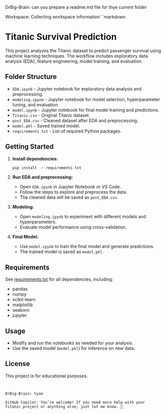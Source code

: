 DrBig-Brain: can you prepare a readme.md file for thye current folder 

Workspace: Collecting workspace information```markdown
# Titanic Survival Prediction

This project analyzes the Titanic dataset to predict passenger survival using machine learning techniques. The workflow includes exploratory data analysis (EDA), feature engineering, model training, and evaluation.

## Folder Structure

- `EDA.ipynb` - Jupyter notebook for exploratory data analysis and preprocessing.
- `modeling.ipynb` - Jupyter notebook for model selection, hyperparameter tuning, and evaluation.
- `model.ipynb` - Jupyter notebook for final model training and predictions.
- `Titanic.csv` - Original Titanic dataset.
- `post_EDA.csv` - Cleaned dataset after EDA and preprocessing.
- `model.pkl` - Saved trained model.
- `requirements.txt` - List of required Python packages.

## Getting Started

1. **Install dependencies:**
   ```sh
   pip install -r requirements.txt
   ```

2. **Run EDA and preprocessing:**
   - Open `EDA.ipynb` in Jupyter Notebook or VS Code.
   - Follow the steps to explore and preprocess the data.
   - The cleaned data will be saved as `post_EDA.csv`.

3. **Modeling:**
   - Open `modeling.ipynb` to experiment with different models and hyperparameters.
   - Evaluate model performance using cross-validation.

4. **Final Model:**
   - Use `model.ipynb` to train the final model and generate predictions.
   - The trained model is saved as `model.pkl`.

## Requirements

See [requirements.txt](requirements.txt) for all dependencies, including:
- pandas
- numpy
- scikit-learn
- matplotlib
- seaborn
- jupyter

## Usage

- Modify and run the notebooks as needed for your analysis.
- Use the saved model (`model.pkl`) for inference on new data.

## License

This project is for educational purposes.
```


DrBig-Brain: tysm

GitHub Copilot: You're welcome! If you need more help with your Titanic project or anything else, just let me know. 🚢